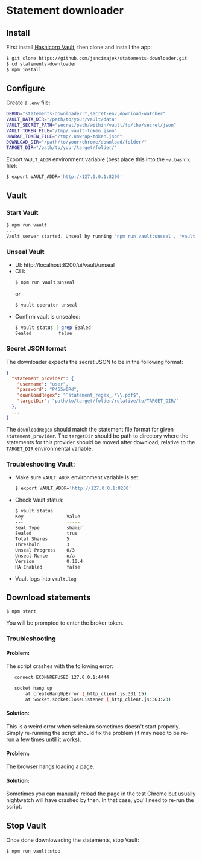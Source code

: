 # Statement downloader

## Install

First install [Hashicorp Vault](https://www.vaultproject.io/), then clone and install the app:

```bash
$ git clone https://github.com/jancimajek/statements-downloader.git
$ cd statements-downloader
$ npm install
```

## Configure

Create a `.env` file:

```bash
DEBUG="statements-downloader:*,secret-env,download-watcher"
VAULT_DATA_DIR="/path/to/your/vault/data"
VAULT_SECRET_PATH="secret/path/within/vault/to/the/secret/json"
VAULT_TOKEN_FILE="/tmp/.vault-token.json"
UNWRAP_TOKEN_FILE="/tmp/.unwrap-token.json"
DOWNLOAD_DIR="/path/to/your/chrome/download/folder/"
TARGET_DIR="/path/to/your/target/folder/"
```

Export `VAULT_ADDR` environment variable (best place this into the `~/.bashrc` file):

```bash
$ export VAULT_ADDR='http://127.0.0.1:8200'
```

## Vault

### Start Vault
```bash
$ npm run vault
...
Vault server started. Unseal by running 'npm run vault:unseal', 'vault operator unseal' or in browser: http://127.0.0.1:8200
```

### Unseal Vault
- UI: http://localhost:8200/ui/vault/unseal
- CLI:
  ```bash
  $ npm run vault:unseal
  ```
  or
  ```bash
  $ vault operator unseal
  ```
- Confirm vault is unsealed:
  ```bash
  $ vault status | grep Sealed
  Sealed          false
  ```

### Secret JSON format
The downloader expects the secret JSON to be in the following format:

```json
{
  "statement_provider": {
    "username": "user",
    "password": "P455w0Rd",
    "downloadRegex": "^statement_regex_.*\\.pdf$",
    "targetDir": "path/to/target/folder/relative/to/TARGET_DIR/"
  },
  ...
}
```

The `downloadRegex` should match the statement file format for given `statement_provider`. The `targetDir` should be path to directory where the statements for this provider should be moved after download, relative to the `TARGET_DIR` environmental variable.

### Troubleshooting Vault:
- Make sure `VAULT_ADDR` environment variable is set:
  ```bash
  $ export VAULT_ADDR='http://127.0.0.1:8200'
  ```

- Check Vault status:
  ```bash
  $ vault status
  Key                Value
  ---                -----
  Seal Type          shamir
  Sealed             true
  Total Shares       5
  Threshold          3
  Unseal Progress    0/3
  Unseal Nonce       n/a
  Version            0.10.4
  HA Enabled         false
  ```

- Vault logs into `vault.log`
    
## Download statements

```bash
$ npm start
```

You will be prompted to enter the broker token.

### Troubleshooting

#### Problem:
The script crashes with the following error:
```bash
   connect ECONNREFUSED 127.0.0.1:4444

   socket hang up
       at createHangUpError (_http_client.js:331:15)
       at Socket.socketCloseListener (_http_client.js:363:23)
```

#### Solution:
This is a weird error when selenium sometimes doesn't start properly. Simply re-running the script should fix the problem (it may need to be re-run a few times until it works).

#### Problem:
The browser hangs loading a page.

#### Solution:
Sometimes you can manually reload the page in the test Chrome but usually nightwatch will have crashed by then. In that case, you'll need to re-run the script.

## Stop Vault
Once done downlowading the statements, stop Vault:

```bash
$ npm run vault:stop
```